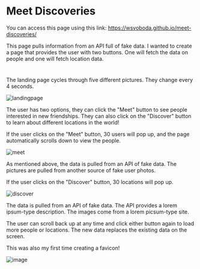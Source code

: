 # Meet Discoveries

You can access this page using this link: https://wsvoboda.github.io/meet-discoveries/

This page pulls information from an API full of fake data. I wanted to create a page that provides the user with two buttons. One will fetch the data on people and one will fetch location data. 
#

The landing page cycles through five different pictures. They change every 4 seconds.

![landingpage](https://user-images.githubusercontent.com/78281930/114325641-cef92980-9af6-11eb-88be-b37c6708cfba.png)

The user has two options, they can click the "Meet" button to see people interested in new friendships. They can also click on the "Discover" button to learn about different locations in the world!

If the user clicks on the "Meet" button, 30 users will pop up, and the page automatically scrolls down to view the people. 

![meet](https://user-images.githubusercontent.com/78281930/114325714-27302b80-9af7-11eb-8692-62f8f8322753.png)

As mentioned above, the data is pulled from an API of fake data. The pictures are pulled from another source of fake user photos.

If the user clicks on the "Discover" button, 30 locations will pop up. 

![discover](https://user-images.githubusercontent.com/78281930/114325824-a58ccd80-9af7-11eb-825b-15cf23f5132b.png)

The data is pulled from an API of fake data. The API provides a lorem ipsum-type description. The images come from a lorem picsum-type site. 

The user can scroll back up at any time and click either button again to load more people or locations. The new data replaces the existing data on the screen.

This was also my first time creating a favicon!

![image](https://user-images.githubusercontent.com/78281930/114326031-7cb90800-9af8-11eb-85f4-f3a2458ca870.png)

